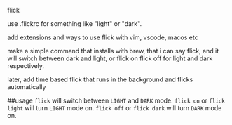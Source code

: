 
flick

use .flickrc for something like "light" or "dark".

add extensions and ways to use flick with vim, vscode, macos etc


make a simple command that installs with brew, that i can say flick, and it will switch between dark and light, or flick on flick off for light and dark respectively.


later, add time based flick that runs in the background and flicks automatically


##usage
`flick` will switch between `LIGHT` and `DARK` mode.
`flick on` or `flick light` will turn `LIGHT` mode on.
`flick off` or `flick dark` will turn `DARK` mode on.
